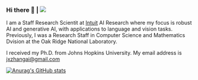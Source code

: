 ### Hi there 👋 |  ![](https://komarev.com/ghpvc/?username=jxzhangjhu)

<!--
**jxzhangjhu/jxzhangjhu** is a ✨ _special_ ✨ repository because its `README.md` (this file) appears on your GitHub profile.

Here are some ideas to get you started:

- 🔭 I’m currently working on ...
- 🌱 I’m currently learning ...
- 👯 I’m looking to collaborate on ...
- 🤔 I’m looking for help with ...
- 💬 Ask me about ...
- 📫 How to reach me: ...
- 😄 Pronouns: ...
- ⚡ Fun fact: ...
-->

I am a Staff Research Scientit at [Intuit](https://www.intuit.com/) AI Research where my focus is robust AI and generative AI, with applications to language and vision tasks. Previously, I was a Research Staff in Computer Science and Mathematics Dvision at the Oak Ridge National Laboratory. 

I received my Ph.D. from Johns Hopkins University.  My email address is jxzhangai@gmail.com 

[![Anurag's GitHub stats](https://github-readme-stats.vercel.app/api?username=jxzhangjhu)](https://github.com/anuraghazra/github-readme-stats)


